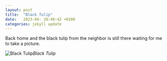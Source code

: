```yaml
---
layout: post
title:  "Black Tulip"
date:   2023-04- 20:49:42 +0100
categories: jekyll update
---
```


Back home and the black tulip from the neighbor is still there waiting for me to take a picture.


![Black Tulip](https://lh3.googleusercontent.com/en0VjlkFsOXIOWF8P0UeTl3rZSqGR1sERruCZiDhU1EASQN91RqtBJeePKH32bUrIxtGxoPmoQDR9tyVUNbTMOD4xEIuUsyZFCuxpUCasU8IxMAo6y8-gi2md0RMDc_pwobIPoc4Vw=w2400)*Black Tulip*&nbsp;



[jekyll-docs]: https://jekyllrb.com/docs/home
[jekyll-gh]:   https://github.com/jekyll/jekyll
[jekyll-talk]: https://talk.jekyllrb.com/


